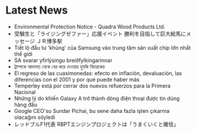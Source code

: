 # Latest News
-  Environmental Protection Notice - Quadra Wood Products Ltd.
-  受験生と「ライジングゼファー」応援イベント 勝利を目指して巨大絵馬にメッセージ ＪＲ博多駅
-  Tiết lộ đầu tư 'khủng' của Samsung vào trung tâm sản xuất chip lớn nhất thế giới
-  SA svarar yfirlýsingu breiðfylkingarinnar
-  ট্রাম্পকে আদালত থেকে বের করে দেওয়ার হুমকি বিচারকের
-  El regreso de las cuasimonedas: efecto en inflación, devaluación, las diferencias con el 2001 y por qué puede haber más
-  Temperley está por cerrar dos nuevos refuerzos para la Primera Nacional
-  Những lý do khiến Galaxy A trở thành dòng điện thoại được tin dùng hàng đầu
-  Google CEO'su Sundar Pichai, bu sene daha fazla işten çıkarma olacağını söyledi
-  レッドブルF1代表 RBPTエンジンプロジェクトは「うまくいくと確信」
